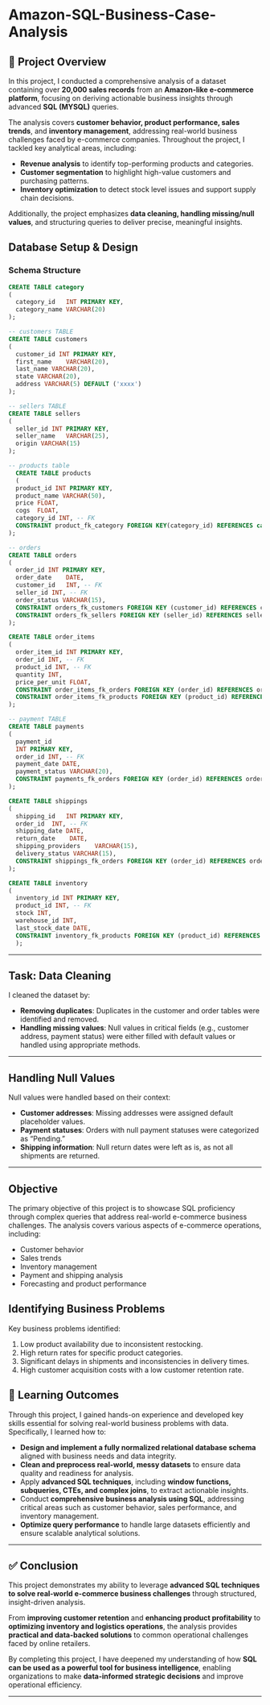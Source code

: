 # Amazon-SQL-Business-Case-Analysis

## 🚀 Project Overview

In this project, I conducted a comprehensive analysis of a dataset containing over **20,000 sales records** from an **Amazon-like e-commerce platform**, focusing on deriving actionable business insights through advanced **SQL (MYSQL)** queries.

The analysis covers **customer behavior, product performance, sales trends**, and **inventory management**, addressing real-world business challenges faced by e-commerce companies. Throughout the project, I tackled key analytical areas, including:  
- **Revenue analysis** to identify top-performing products and categories.  
- **Customer segmentation** to highlight high-value customers and purchasing patterns.  
- **Inventory optimization** to detect stock level issues and support supply chain decisions.

Additionally, the project emphasizes **data cleaning, handling missing/null values**, and structuring queries to deliver precise, meaningful insights.

## **Database Setup & Design**

### **Schema Structure**

```sql
CREATE TABLE category
(
  category_id	INT PRIMARY KEY,
  category_name VARCHAR(20)
);

-- customers TABLE
CREATE TABLE customers
(
  customer_id INT PRIMARY KEY,	
  first_name	VARCHAR(20),
  last_name	VARCHAR(20),
  state VARCHAR(20),
  address VARCHAR(5) DEFAULT ('xxxx')
);

-- sellers TABLE
CREATE TABLE sellers
(
  seller_id INT PRIMARY KEY,
  seller_name	VARCHAR(25),
  origin VARCHAR(15)
);

-- products table
  CREATE TABLE products
  (
  product_id INT PRIMARY KEY,	
  product_name VARCHAR(50),	
  price	FLOAT,
  cogs	FLOAT,
  category_id INT, -- FK 
  CONSTRAINT product_fk_category FOREIGN KEY(category_id) REFERENCES category(category_id)
);

-- orders
CREATE TABLE orders
(
  order_id INT PRIMARY KEY, 	
  order_date	DATE,
  customer_id	INT, -- FK
  seller_id INT, -- FK 
  order_status VARCHAR(15),
  CONSTRAINT orders_fk_customers FOREIGN KEY (customer_id) REFERENCES customers(customer_id),
  CONSTRAINT orders_fk_sellers FOREIGN KEY (seller_id) REFERENCES sellers(seller_id)
);

CREATE TABLE order_items
(
  order_item_id INT PRIMARY KEY,
  order_id INT,	-- FK 
  product_id INT, -- FK
  quantity INT,	
  price_per_unit FLOAT,
  CONSTRAINT order_items_fk_orders FOREIGN KEY (order_id) REFERENCES orders(order_id),
  CONSTRAINT order_items_fk_products FOREIGN KEY (product_id) REFERENCES products(product_id)
);

-- payment TABLE
CREATE TABLE payments
(
  payment_id	
  INT PRIMARY KEY,
  order_id INT, -- FK 	
  payment_date DATE,
  payment_status VARCHAR(20),
  CONSTRAINT payments_fk_orders FOREIGN KEY (order_id) REFERENCES orders(order_id)
);

CREATE TABLE shippings
(
  shipping_id	INT PRIMARY KEY,
  order_id	INT, -- FK
  shipping_date DATE,	
  return_date	 DATE,
  shipping_providers	VARCHAR(15),
  delivery_status VARCHAR(15),
  CONSTRAINT shippings_fk_orders FOREIGN KEY (order_id) REFERENCES orders(order_id)
);

CREATE TABLE inventory
(
  inventory_id INT PRIMARY KEY,
  product_id INT, -- FK
  stock INT,
  warehouse_id INT,
  last_stock_date DATE,
  CONSTRAINT inventory_fk_products FOREIGN KEY (product_id) REFERENCES products(product_id)
  );
```

---

## **Task: Data Cleaning**

I cleaned the dataset by:
- **Removing duplicates**: Duplicates in the customer and order tables were identified and removed.
- **Handling missing values**: Null values in critical fields (e.g., customer address, payment status) were either filled with default values or handled using appropriate methods.

---

## **Handling Null Values**

Null values were handled based on their context:
- **Customer addresses**: Missing addresses were assigned default placeholder values.
- **Payment statuses**: Orders with null payment statuses were categorized as “Pending.”
- **Shipping information**: Null return dates were left as is, as not all shipments are returned.

---

## **Objective**

The primary objective of this project is to showcase SQL proficiency through complex queries that address real-world e-commerce business challenges. The analysis covers various aspects of e-commerce operations, including:
- Customer behavior
- Sales trends
- Inventory management
- Payment and shipping analysis
- Forecasting and product performance
  

## **Identifying Business Problems**

Key business problems identified:
1. Low product availability due to inconsistent restocking.
2. High return rates for specific product categories.
3. Significant delays in shipments and inconsistencies in delivery times.
4. High customer acquisition costs with a low customer retention rate.

## 🎯 **Learning Outcomes**

Through this project, I gained hands-on experience and developed key skills essential for solving real-world business problems with data. Specifically, I learned how to:

- **Design and implement a fully normalized relational database schema** aligned with business needs and data integrity.
- **Clean and preprocess real-world, messy datasets** to ensure data quality and readiness for analysis.
- Apply **advanced SQL techniques**, including **window functions, subqueries, CTEs, and complex joins**, to extract actionable insights.
- Conduct **comprehensive business analysis using SQL**, addressing critical areas such as customer behavior, sales performance, and inventory management.
- **Optimize query performance** to handle large datasets efficiently and ensure scalable analytical solutions.

---

## ✅ **Conclusion**

This project demonstrates my ability to leverage **advanced SQL techniques to solve real-world e-commerce business challenges** through structured, insight-driven analysis.  

From **improving customer retention** and **enhancing product profitability** to **optimizing inventory and logistics operations**, the analysis provides **practical and data-backed solutions** to common operational challenges faced by online retailers.  

By completing this project, I have deepened my understanding of how **SQL can be used as a powerful tool for business intelligence**, enabling organizations to make **data-informed strategic decisions** and improve operational efficiency.

---
